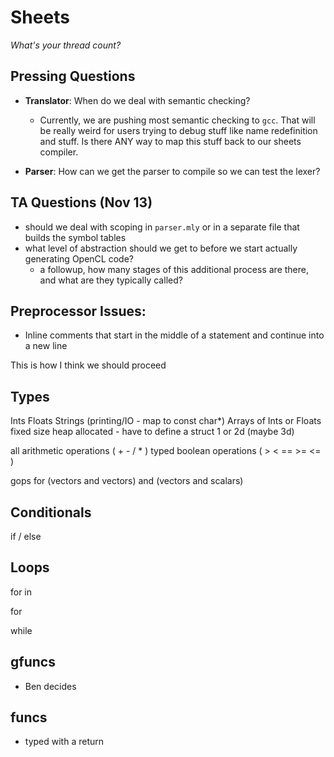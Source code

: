 # Sheets
*What's your thread count?*

## Pressing Questions

- **Translator**: When do we deal with semantic checking?
  + Currently, we are pushing most semantic checking to `gcc`. That
    will be really weird for users trying to debug stuff like name
    redefinition and stuff. Is there ANY way to map this stuff back to
    our sheets compiler.

- **Parser**: How can we get the parser to compile so we can test the lexer?

## TA Questions (Nov 13)

- should we deal with scoping in `parser.mly` or in a separate file that builds the symbol tables
- what level of abstraction should we get to before we start actually generating OpenCL code?
  + a followup, how many stages of this additional process are there, and what are they typically called?

## Preprocessor Issues:

- Inline comments that start in the middle of a statement and continue into a new line


This is how I think we should proceed 

Types
-----

Ints
Floats
Strings (printing/IO - map to const char*) 
Arrays of Ints or Floats fixed size heap allocated - have to define a struct 1 or 2d  (maybe 3d) 

all arithmetic operations ( + - / * ) typed 
boolean operations ( > < == >= <= ) 

gops for (vectors and vectors) and (vectors and scalars) 

Conditionals 
-------------

if / else 

Loops
----------

for in 

for 

while 

gfuncs 
-----------

 - Ben decides 


funcs
----------

 - typed with a return 


